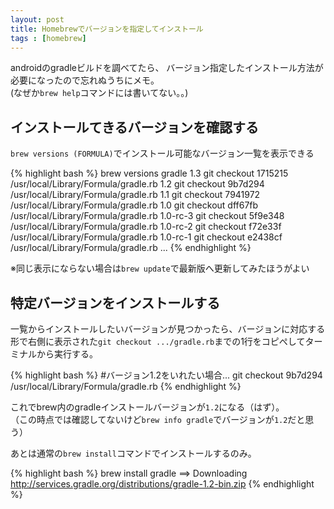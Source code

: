 ```yaml
---
layout: post
title: Homebrewでバージョンを指定してインストール
tags : [homebrew]
---
```


androidのgradleビルドを調べてたら、
バージョン指定したインストール方法が必要になったので忘れぬうちにメモ。  
(なぜか`brew help`コマンドには書いてない。。)

## インストールてきるバージョンを確認する

`brew versions (FORMULA)`でインストール可能なバージョン一覧を表示できる

{% highlight bash %}
brew versions gradle
1.3      git checkout 1715215 /usr/local/Library/Formula/gradle.rb
1.2      git checkout 9b7d294 /usr/local/Library/Formula/gradle.rb
1.1      git checkout 7941972 /usr/local/Library/Formula/gradle.rb
1.0      git checkout dff67fb /usr/local/Library/Formula/gradle.rb
1.0-rc-3 git checkout 5f9e348 /usr/local/Library/Formula/gradle.rb
1.0-rc-2 git checkout f72e33f /usr/local/Library/Formula/gradle.rb
1.0-rc-1 git checkout e2438cf /usr/local/Library/Formula/gradle.rb
...
{% endhighlight %}

※同じ表示にならない場合は`brew update`で最新版へ更新してみたほうがよい

## 特定バージョンをインストールする

一覧からインストールしたいバージョンが見つかったら、バージョンに対応する形で右側に表示された`git checkout .../gradle.rb`までの1行をコピぺしてターミナルから実行する。

{% highlight bash %}
#バージョン1.2をいれたい場合...
git checkout 9b7d294 /usr/local/Library/Formula/gradle.rb
{% endhighlight %}

 これでbrew内のgradleインストールバージョンが`1.2`になる（はず）。  
 （この時点では確認してないけど`brew info gradle`でバージョンが`1.2`だと思う）

 あとは通常の`brew install`コマンドでインストールするのみ。

{% highlight bash %}
brew install gradle
==> Downloading http://services.gradle.org/distributions/gradle-1.2-bin.zip
{% endhighlight %}
